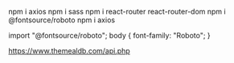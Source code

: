 npm i axios
npm i sass
npm i react-router react-router-dom
npm i @fontsource/roboto
npm i axios

import "@fontsource/roboto";
body {
  font-family: "Roboto";
}

https://www.themealdb.com/api.php